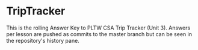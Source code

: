 # TripTracker
This is the rolling Answer Key to PLTW CSA Trip Tracker (Unit 3).
Answers per lesson are pushed as commits to the master branch but can be seen in the repository's history pane.
